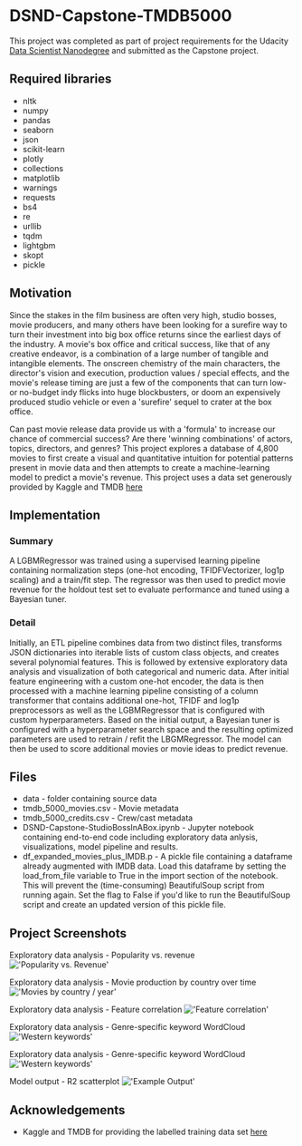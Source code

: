 # DSND-Capstone-TMDB5000
This project was completed as part of project requirements for the Udacity [Data Scientist Nanodegree](https://www.udacity.com/course/data-scientist-nanodegree--nd025) and submitted as the Capstone project.

## Required libraries
- nltk 
- numpy
- pandas
- seaborn
- json
- scikit-learn 
- plotly
- collections
- matplotlib
- warnings
- requests
- bs4
- re
- urllib
- tqdm
- lightgbm
- skopt
- pickle 


## Motivation
Since the stakes in the film business are often very high, studio bosses, movie producers, and many others have been looking for a surefire way to turn their investment into big box office returns since the earliest days of the industry.
A movie's box office and critical success, like that of any creative endeavor, is a combination of a large number of tangible and intangible elements. The onscreen chemistry of the main characters, the director's vision and execution, production values / special effects, and the movie's release timing are just a few of the components that can turn low- or no-budget indy flicks into huge blockbusters, or doom an expensively produced studio vehicle or even a 'surefire' sequel to crater at the box office.

Can past movie release data provide us with a  'formula' to increase our chance of commercial success? Are there 'winning combinations' of actors, topics, directors, and genres? This project explores a database of 4,800 movies to first create a visual and quantitative intuition for potential patterns present in movie data and then attempts to create a machine-learning model to predict a movie's revenue.
This project uses a data set generously provided by Kaggle and TMDB [here](https://medium.com/r/?url=https%3A%2F%2Fwww.kaggle.com%2Ftmdb%2Ftmdb-movie-metadata)

## Implementation
### Summary 
A LGBMRegressor was trained using a supervised learning pipeline containing normalization steps (one-hot encoding, TFIDFVectorizer, log1p scaling) and a train/fit step. The regressor was then used to predict movie revenue for the holdout test set to evaluate performance and tuned using a Bayesian tuner. 

### Detail
Initially, an ETL pipeline combines data from two distinct files, transforms JSON dictionaries into iterable lists of custom class objects, and creates several polynomial features. 
This is followed by extensive exploratory data analysis and visualization of both categorical and numeric data. 
After initial feature engineering with a custom one-hot encoder, the data is then processed with a machine learning pipeline consisting of a column transformer that contains additional one-hot, TFIDF and log1p preprocessors as well as the LGBMRegressor that is configured with custom hyperparameters. 
Based on the initial output, a Bayesian tuner is configured with a hyperparameter search space and the resulting optimized parameters are used to retrain / refit the LBGMRegressor. The model can then be used to score additional movies or movie ideas to predict revenue. 



## Files
- data - folder containing source data
 - tmdb_5000_movies.csv - Movie metadata
 - tmdb_5000_credits.csv - Crew/cast metadata
- DSND-Capstone-StudioBossInABox.ipynb - Jupyter notebook containing end-to-end code including exploratory data anlysis, visualizations, model pipeline and results.
- df_expanded_movies_plus_IMDB.p - A pickle file containing a dataframe already augmented with IMDB data. Load this dataframe by setting the load_from_file variable to True in the import section of the notebook. This will prevent the (time-consuming) BeautifulSoup script from running again. Set the flag to False if you'd like to run the BeautifulSoup script and create an updated version of this pickle file. 

## Project Screenshots
Exploratory data analysis - Popularity vs. revenue
!['Popularity vs. Revenue'](readme_imgs/pop_revenue.png)

Exploratory data analysis - Movie production by country over time
!['Movies by country / year'](readme_imgs/movies_by_year.png)

Exploratory data analysis - Feature correlation
!['Feature correlation'](readme_imgs/corr.png)

Exploratory data analysis - Genre-specific keyword WordCloud
!['Western keywords'](readme_imgs/western.png)

Exploratory data analysis - Genre-specific keyword WordCloud
!['Western keywords'](readme_imgs/western.png)


Model output - R2 scatterplot
!['Example Output'](readme_imgs/initial_scatter.png)



## Acknowledgements
- Kaggle and TMDB for providing the labelled training data set [here](https://medium.com/r/?url=https%3A%2F%2Fwww.kaggle.com%2Ftmdb%2Ftmdb-movie-metadata)